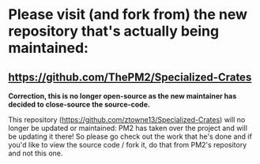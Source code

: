 # Please visit (and fork from) the new repository that's actually being maintained:
## https://github.com/ThePM2/Specialized-Crates 
**Correction, this is no longer open-source as the new maintainer has decided to close-source the source-code.**


This repository (https://github.com/ztowne13/Specialized-Crates) will no longer be updated or maintained: PM2 has taken over the project and will be updating it there! So please go check out the work that he's done and if you'd like to view the source code / fork it, do that from PM2's repository and not this one.
